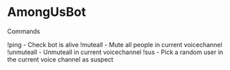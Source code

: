 # AmongUsBot

Commands

!ping - Check bot is alive
!muteall - Mute all people in current voicechannel
!unmuteall - Unmuteall in current voicechannel
!sus - Pick a random user in the current voice channel as suspect

